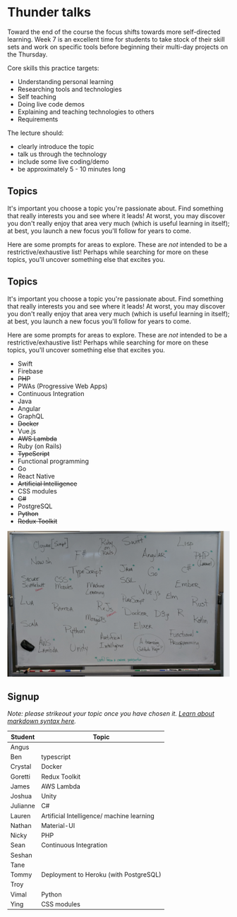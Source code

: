 # Thunder talks

Toward the end of the course the focus shifts towards more self-directed learning. Week 7 is an excellent time for students to take stock of their skill sets and work on specific tools before beginning their multi-day projects on the Thursday.

Core skills this practice targets:

 - Understanding personal learning
 - Researching tools and technologies
 - Self teaching
 - Doing live code demos
 - Explaining and teaching technologies to others
 - Requirements

The lecture should:

 - clearly introduce the topic
 - talk us through the technology
 - include some live coding/demo
 - be approximately 5 - 10 minutes long

## Topics

It's important you choose a topic you're passionate about. Find something that really interests you and see where it leads! At worst, you may discover you don't really enjoy that area very much (which is useful learning in itself); at best, you launch a new focus you'll follow for years to come.

Here are some prompts for areas to explore. These are _not_ intended to be a restrictive/exhaustive list! Perhaps while searching for more on these topics, you'll uncover something else that excites you.

## Topics

It's important you choose a topic you're passionate about. Find something that really interests you and see where it leads! At worst, you may discover you don't really enjoy that area very much (which is useful learning in itself); at best, you launch a new focus you'll follow for years to come.

Here are some prompts for areas to explore. These are _not_ intended to be a restrictive/exhaustive list! Perhaps while searching for more on these topics, you'll uncover something else that excites you.

- Swift
- Firebase
- ~~PHP~~
- PWAs (Progressive Web Apps)
- Continuous Integration
- Java
- Angular
- GraphQL
- ~~Docker~~
- Vue.js
- ~~AWS Lambda~~
- Ruby (on Rails)
- ~~TypeScript~~
- Functional programming
- Go
- React Native
- ~~Artificial Intelligence~~
- CSS modules
- ~~C#~~
- PostgreSQL 
- ~~Python~~
- ~~Redux Toolkit~~

![](more-topic-prompts.png)


## Signup

*Note: please strikeout your topic once you have chosen it. [Learn about markdown syntax here](https://github.com/adam-p/markdown-here/wiki/Markdown-Cheatsheet#emphasis).*

Student    | Topic
-----------|-------------------
| Angus    |                  |      
| Ben      |      typescript  |                                        
| Crystal  |    Docker              |                    
| Goretti  |Redux Toolkit     |                    
| James    | AWS Lambda       |                    
| Joshua   |Unity                  |                    
| Julianne |    C#            |                    
| Lauren   |Artificial Intelligence/ machine learning|                   
| Nathan   |   Material-UI    |                    
| Nicky    |      PHP         |                  
| Sean     |Continuous Integration|                  
| Seshan   |                  |                  
| Tane     |                  |                  
| Tommy    | Deployment to Heroku (with PostgreSQL) |                  
| Troy     |                  |                 
| Vimal    |    Python        |                 
| Ying     |    CSS modules   |                 

